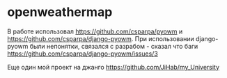 # openweathermap
В работе использовал https://github.com/csparpa/pyowm и https://github.com/csparpa/django-pyowm.
При использовании django-pyowm были непонятки, связался с разрабом - сказал что баги https://github.com/csparpa/django-pyowm/issues/3

Еще один мой проект на джанго https://github.com/JiHab/my_University
